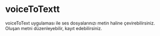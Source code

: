 # voiceToTextt
voiceToText uygulaması ile ses dosyalarınızı metin haline çevirebilirsiniz. Oluşan metni düzenleyebilir, kayıt edebilirsiniz.
